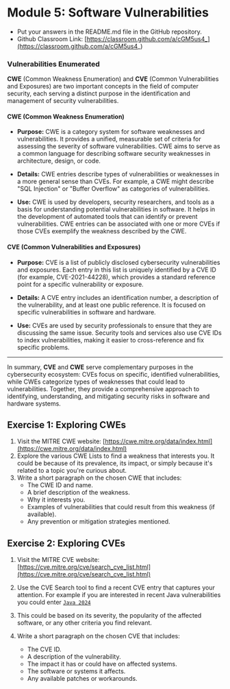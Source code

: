 # Module 5: Software Vulnerabilities

* Put your answers in the README.md file in the GitHub repository.
* Github Classroom Link: [https://classroom.github.com/a/cGM5us4_](https://classroom.github.com/a/cGM5us4_)


### Vulnerabilities Enumerated

__CWE__ (Common Weakness Enumeration) and __CVE__ (Common Vulnerabilities and Exposures) are two important concepts in the field of computer security, each serving a distinct purpose in the identification and management of security vulnerabilities.

#### CWE (Common Weakness Enumeration)

* __Purpose:__ CWE is a category system for software weaknesses and vulnerabilities. It provides a unified, measurable set of criteria for assessing the severity of software vulnerabilities. CWE aims to serve as a common language for describing software security weaknesses in architecture, design, or code.

* __Details:__ CWE entries describe types of vulnerabilities or weaknesses in a more general sense than CVEs. For example, a CWE might describe "SQL Injection" or "Buffer Overflow" as categories of vulnerabilities.

* __Use:__ CWE is used by developers, security researchers, and tools as a basis for understanding potential vulnerabilities in software. It helps in the development of automated tools that can identify or prevent vulnerabilities. CWE entries can be associated with one or more CVEs if those CVEs exemplify the weakness described by the CWE.

#### CVE (Common Vulnerabilities and Exposures)

* __Purpose:__ CVE is a list of publicly disclosed cybersecurity vulnerabilities and exposures. Each entry in this list is uniquely identified by a CVE ID (for example, CVE-2021-44228), which provides a standard reference point for a specific vulnerability or exposure.

* __Details:__ A CVE entry includes an identification number, a description of the vulnerability, and at least one public reference. It is focused on specific vulnerabilities in software and hardware.
    
* __Use:__ CVEs are used by security professionals to ensure that they are discussing the same issue. Security tools and services also use CVE IDs to index vulnerabilities, making it easier to cross-reference and fix specific problems.

---

In summary, __CVE__ and __CWE__ serve complementary purposes in the cybersecurity ecosystem: CVEs focus on specific, identified vulnerabilities, while CWEs categorize types of weaknesses that could lead to vulnerabilities. Together, they provide a comprehensive approach to identifying, understanding, and mitigating security risks in software and hardware systems.


## Exercise 1: Exploring CWEs
    
1. Visit the MITRE CWE website: [https://cwe.mitre.org/data/index.html](https://cwe.mitre.org/data/index.html)
2. Explore the various CWE Lists to find a weakness that interests you. It could be because of its prevalence, its impact, or simply because it's related to a topic you're curious about.
3. Write a short paragraph on the chosen CWE that includes:
    * The CWE ID and name.
    * A brief description of the weakness.
    * Why it interests you.
    * Examples of vulnerabilities that could result from this weakness (if available).
    * Any prevention or mitigation strategies mentioned.


## Exercise 2: Exploring CVEs

1. Visit the MITRE CVE website: [https://cve.mitre.org/cve/search_cve_list.html](https://cve.mitre.org/cve/search_cve_list.html)

2. Use the CVE Search tool to find a recent CVE entry that captures your attention. For example if you are interested in recent Java vulnerabilities you could enter [`Java 2024`](https://cve.mitre.org/cgi-bin/cvekey.cgi?keyword=Java+2024)

3. This could be based on its severity, the popularity of the affected software, or any other criteria you find relevant.

4. Write a short paragraph on the chosen CVE that includes:
    * The CVE ID.
    * A description of the vulnerability.
    * The impact it has or could have on affected systems.
    * The software or systems it affects.
    * Any available patches or workarounds.


